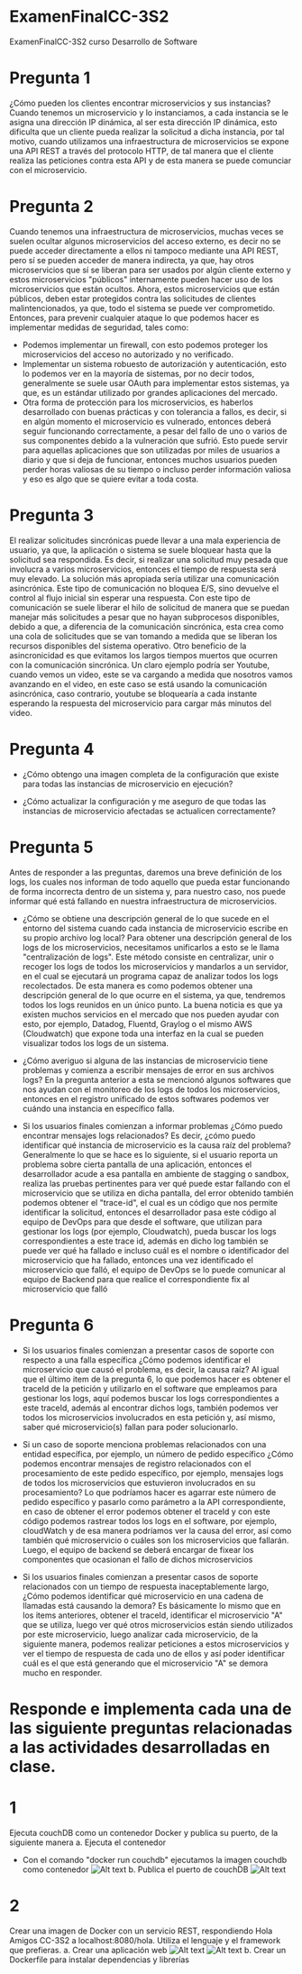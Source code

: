 # ExamenFinalCC-3S2
ExamenFinalCC-3S2 curso Desarrollo de Software

# Pregunta 1
¿Cómo pueden los clientes encontrar microservicios y sus instancias?
Cuando tenemos un microservicio y lo instanciamos, a cada instancia se le asigna una dirección IP dinámica, al ser esta dirección IP dinámica, esto dificulta que un cliente pueda realizar la solicitud a dicha instancia, por tal motivo, cuando utilizamos una infraestructura de microservicios se expone una API REST a través del protocolo HTTP, de tal manera que el cliente realiza las peticiones contra esta API y de esta manera se puede comunciar con el microservicio.

# Pregunta 2
Cuando tenemos una infraestructura de microservicios, muchas veces se suelen ocultar algunos microservicios del acceso externo, es decir no se puede acceder directamente a ellos ni tampoco mediante una API REST, pero sí se pueden acceder de manera indirecta, ya que, hay otros microservicios que sí se liberan para ser usados por algún cliente externo y estos microservicios "públicos" internamente pueden hacer uso de los microservicios que están ocultos. Ahora, estos microservicios que están públicos, deben estar protegidos contra las solicitudes de clientes malintencionados, ya que, todo el sistema se puede ver comprometido. Entonces, para prevenir cualquier ataque lo que podemos hacer es implementar medidas de seguridad, tales como:
- Podemos implementar un firewall, con esto podemos proteger los microservicios del acceso no autorizado y no verificado.
- Implementar un sistema robuesto de autorización y autenticación, esto lo podemos ver en la mayoría de sistemas, por no decir todos, generalmente se suele usar OAuth para implementar estos sistemas, ya que, es un estándar utilizado por grandes aplicaciones del mercado.
- Otra forma de protección para los microservicios, es haberlos desarrollado con buenas prácticas y con tolerancia a fallos, es decir, si en algún momento el microservicio es vulnerado, entonces deberá seguir funcionando correctamente, a pesar del fallo de uno o varios de sus componentes debido a la vulneración que sufrió. Esto puede servir para aquellas aplicaciones que son utilizadas por miles de usuarios a diario y que si deja de funcionar, entonces muchos usuarios pueden perder horas valiosas de su tiempo o incluso perder información valiosa y eso es algo que se quiere evitar a toda costa.

# Pregunta 3
El realizar solicitudes sincrónicas puede llevar a una mala experiencia de usuario, ya que, la aplicación o sistema se suele bloquear hasta que la solicitud sea respondida. Es decir, si realizar una solicitud muy pesada que involucra a varios microservicios, entonces el tiempo de respuesta será muy elevado. La solución más apropiada sería utilizar una comunicación asincrónica. Este tipo de comunicación no bloquea E/S, sino devuelve el control al flujo inicial sin esperar una respuesta. Con este tipo de comunicación se suele liberar el hilo de solicitud de manera que se puedan manejar más solicitudes a pesar que no hayan subprocesos disponibles, debido a que, a diferencia de la comunicación sincrónica, esta crea como una cola de solicitudes que se van tomando a medida que se liberan los recursos disponibles del sistema operativo. Otro beneficio de la asincronicidad es que evitamos los largos tiempos muertos que ocurren con la comunicación sincrónica. Un claro ejemplo podría ser Youtube, cuando vemos un video, este se va cargando a medida que nosotros vamos avanzando en el video, en este caso se está usando la comunicación asincrónica, caso contrario, youtube se bloquearía a cada instante esperando la respuesta del microservicio para cargar más minutos del video.

# Pregunta 4
- ¿Cómo obtengo una imagen completa de la configuración que existe para todas las instancias de microservicio en ejecución?

- ¿Cómo actualizar la configuración y me aseguro de que todas las instancias de microservicio afectadas se actualicen correctamente?

# Pregunta 5
Antes de responder a las preguntas, daremos una breve definición de los logs, los cuales nos informan de todo aquello que pueda estar funcionando de forma incorrecta dentro de un sistema y, para nuestro caso, nos puede informar qué está fallando en nuestra infraestructura de microservicios.

- ¿Cómo se obtiene una descripción general de lo que sucede en el entorno del sistema cuando cada instancia de microservicio escribe en su propio archivo log local?
Para obtener una descripción general de los logs de los microservicios, necesitamos unificarlos a esto se le llama "centralización de logs". Este método consiste en centralizar, unir o recoger los logs de todos los microservicios y mandarlos a un servidor, en el cual se ejecutará un programa capaz de analizar todos los logs recolectados. De esta manera es como podemos obtener una descripción general de lo que ocurre en el sistema, ya que, tendremos todos los logs reunidos en un único punto. La buena noticia es que ya existen muchos servicios en el mercado que nos pueden ayudar con esto, por ejemplo, Datadog, Fluentd, Graylog o el mismo AWS (Cloudwatch) que expone toda una interfaz en la cual se pueden visualizar todos los logs de un sistema.

- ¿Cómo averiguo si alguna de las instancias de microservicio tiene problemas y comienza a escribir mensajes de error en sus archivos logs?
En la pregunta anterior a esta se mencionó algunos softwares que nos ayudan con el monitoreo de los logs de todos los microservicios, entonces en el registro unificado de estos softwares podemos ver cuándo una instancia en específico falla.

- Si los usuarios finales comienzan a informar problemas ¿Cómo puedo encontrar mensajes logs relacionados? Es decir, ¿cómo puedo identificar qué instancia de microservicio es la causa raíz del problema?
Generalmente lo que se hace es lo siguiente, si el usuario reporta un problema sobre cierta pantalla de una aplicación, entonces el desarrollador acude a esa pantalla en ambiente de stagging o sandbox, realiza las pruebas pertinentes para ver qué puede estar fallando con el microservicio que se utiliza en dicha pantalla, del error obtenido también podemos obtener el "trace-id", el cual es un código que nos permite identificar la solicitud, entonces el desarrollador pasa este código al equipo de DevOps para que desde el software, que utilizan para gestionar los logs (por ejemplo, Cloudwatch), pueda buscar los logs correspondientes a este trace id, además en dicho log también se puede ver qué ha fallado e incluso cuál es el nombre o identificador del microservicio que ha fallado, entonces una vez identificado el microservicio que falló, el equipo de DevOps se lo puede comunicar al equipo de Backend para que realice el correspondiente fix al microservicio que falló

# Pregunta 6
- Si los usuarios finales comienzan a presentar casos de soporte con respecto a una falla específica ¿Cómo podemos identificar el microservicio que causó el problema, es decir, la causa raíz?
Al igual que el último item de la pregunta 6, lo que podemos hacer es obtener el traceId de la petición y utilizarlo en el software que empleamos para gestionar los logs, aquí podemos buscar los logs correspondientes a este traceId, además al encontrar dichos logs, también podemos ver todos los microservicios involucrados en esta petición y, así mismo, saber qué microservicio(s) fallan para poder solucionarlo.

- Si un caso de soporte menciona problemas relacionados con una entidad específica, por ejemplo, un número de pedido específico ¿Cómo podemos encontrar mensajes de registro relacionados con el procesamiento de este pedido específico, por ejemplo, mensajes logs de todos los microservicios que estuvieron involucrados en su procesamiento?
Lo que podríamos hacer es agarrar este número de pedido específico y pasarlo como parámetro a la API correspondiente, en caso de obtener el error podemos obtener el traceId y con este código podemos rastrear todos los logs en el software, por ejemplo, cloudWatch y de esa manera podríamos ver la causa del error, así como también qué microservicio o cuáles son los microservicios que fallarán. Luego, el equipo de backend se deberá encargar de fixear los componentes que ocasionan el fallo de dichos microservicios

- Si los usuarios finales comienzan a presentar casos de soporte relacionados con un tiempo de respuesta inaceptablemente largo, ¿Cómo podemos identificar qué microservicio en una cadena de llamadas está causando la demora?
Es básicamente lo mismo que en los items anteriores, obtener el traceId, identificar el microservicio "A" que se utiliza, luego ver qué otros microservicios están siendo utilizados por este microservicio, luego analizar cada microservicio, de la siguiente manera, podemos realizar peticiones a estos microservicios y ver el tiempo de respuesta de cada uno de ellos y así poder identificar cuál es el que está generando que el microservicio "A" se demora mucho en responder.

# Responde e implementa cada una de las siguiente preguntas relacionadas a las actividades desarrolladas en clase.

# 1
Ejecuta couchDB como un contenedor Docker y publica su puerto, de la siguiente manera
a. Ejecuta el contenedor
- Con el comando "docker run couchdb" ejecutamos la imagen couchdb como contenedor
![Alt text](https://raw.githubusercontent.com/ricardoolivaresventura/ExamenFinalCC-3S2/main/docker-couchdb.PNG "")
b. Publica el puerto de couchDB
![Alt text](https://raw.githubusercontent.com/ricardoolivaresventura/ExamenFinalCC-3S2/main/publish-couchdb.PNG "")

# 2
Crear una imagen de Docker con un servicio REST, respondiendo Hola Amigos CC-3S2 a localhost:8080/hola. Utiliza el lenguaje y el framework que prefieras.
a. Crear una aplicación web
![Alt text](https://raw.githubusercontent.com/ricardoolivaresventura/ExamenFinalCC-3S2/main/api-rest-flask.PNG "")
![Alt text](https://raw.githubusercontent.com/ricardoolivaresventura/ExamenFinalCC-3S2/main/api-rest-localhost.PNG "")
b. Crear un Dockerfile para instalar dependencias y librerías


